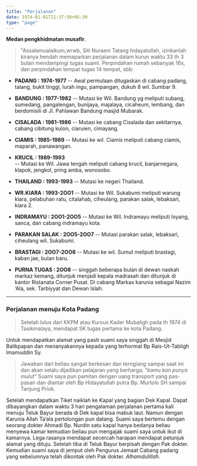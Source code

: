 ```yaml
---
title: "Perjalanan"
date: 1974-01-01T21:37:58+05:30
type: "page"
---
```

**Medan pengkhidmatan musafir**.

> "Assalamualaikum,wrwb, Siti Nuraeni Tatang hidayatullah, izinkanlah kiranya hendah memaparkan perjalanan dalam kurun waktu 33 th 3 bulan mendampingi tugas suami. 
Perpindahan rumah sebanyak 16x, dan perpindahan tempat tugas 14 tempat,  sbb:

* **PADANG 			: 1974-1977**
-- Awal permulaan ditugaskan di cabang  padang, talang, bukit tinggi, lurah ingu, pampangan, dukuh  8 wil. Sumbar 9.

* **BANDUNG 			: 1977-1982**
-- Mutasi ke Wil. Bandung yg meliputi subang, sumedang, pangalengan, bunijaya, majalaya, cicaheum, lembang, dan berdomisili di Jl. Pahlawan Bandung masjid Mubarak.

* **CISALADA			: 1981-1986**
-- Mutasi ke cabang Cisalada dan sekitarnya, cabang cibitung kulon, ciaruien, cimayang.

* **CIAMIS         	: 1985-1989**
-- Mutasi ke wil. Ciamis meliputi cabang ciamis, maparah, panawangan.

* **KRUCIL         	: 1989-1993**   
-- Mutasi ke Wil. Jawa tengah meliputi cabang  krucil,  banjarnegara, klapok, jengkol, pring amba, wonosobo.

* **THAILAND     		: 1993-1993**
-- Mutasi ke negeri Thailand.

* **WR.KIARA      	: 1993-2OO1**
-- Mutasi  ke Wil. Sukabumi meliputi warung kiara, pelabuhan ratu, citalahab, ciheulang, parakan salak, lebaksari, kiara 2.

* **INDRAMAYU    		: 2OO1-2OO5**
-- Mutasi ke Wil. Indramayu meliputi loyang, sanca, dan cabang indramayu kota.

* **PARAKAN SALAK       	: 2OO5-2OO7**
-- Mutasi parakan salak, lebaksari, ciheulang wil. Sukabumi.

* **BRASTAGI       	: 2OO7-2OO8**
-- Mutasi ke wil. Sumut meliputi brastagi, kaban jae, bulan baru.

* **PURNA TUGAS      	: 2OO8**
-- singgah beberapa bulan di dewan naskah markaz kemang, ditunjuk menjadi kepala madrasah dan ditunjuk di kantor Ristanata Corner Pusat. 
Di cabang Markas karunia sebagai Nazim ‘Ala, sek. Tarbiyyat dan Dewan Islah.


---- 
### Perjalanan menuju  Kota Padang
      
> Setelah lulus dari KKPM  atau Kursus Kader  Mubaligh  pada th 1974 di Tasikmalaya, mendapat SK tugas pertama ke kota Padang.

Untuk mendapatkan alamat yang pasti suami saya singgah di Mesjid Balikpapan dan menanyakannya kepada yang terhormat Bp Rais-Ut-Tabligh  Imamuddin Sy.

> Jawaban dari beliau sangat berkesan dan terngiang sampai saat ini dan akan selalu dijadikan  pelajaran yang berharga; *"kamu kan punya mulut"*   Suami saya pun  pamitan dengan uang transport yang pas-pasan dan diantar oleh Bp Hidayatullah putra Bp. Murtolo SH sampai Tanjung Priok. 

Setelah mendapatkan Tiket naiklah ke Kapal yang bagian Dek Kapal.  Dapat dibayangkan dalam waktu 3 hari pengalaman perjalanan pertama kali menuju Teluk Bayur berada di Dek kapal bisa mabuk laut.  Namun dengan Karunia Allah Ta’ala pertolongan pun datang.  Suami saya bertemu dengan seorang dokter Ahmadi Bp. Nurdin satu kapal hanya bedanya beliau menyewa kamar kemudian beliau pun mengajak suami saya untuk ikut di kamarnya.  Lega rasanya   mendapat secercah harapan mendapat petunjuk alamat yang dituju.  Setelah tiba di Teluk Bayur berpisah dengan Pak dokter.  Kemudian suami saya di jemput oleh Pengurus Jemaat Cabang padang yang sebelumnya telah dikontak oleh Pak dokter. *Alhamdulillah.*	
